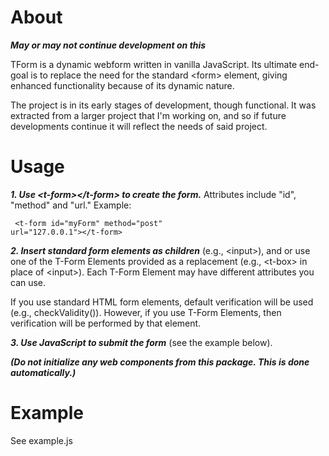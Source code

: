 # About

***May or may not continue development on this***

TForm is a dynamic webform written in vanilla JavaScript. Its ultimate end-goal is to replace the need for the standard &lt;form&gt; element, giving enhanced functionality because of its dynamic nature. 
  
The project is in its early stages of development, though functional. It was extracted from a larger project that I'm working on, and so if future developments continue it will reflect the needs of said project.
  
# Usage
  
***1. Use &lt;t-form&gt;&lt;/t-form&gt; to create the form.***
Attributes include "id", "method" and "url." Example:
    
<code> &lt;t-form id="myForm" method="post" url="127.0.0.1"&gt;&lt;/t-form&gt;</code>

***2. Insert standard form elements as children*** (e.g., &lt;input&gt;), and or use one of the T-Form Elements provided as a replacement (e.g., &lt;t-box&gt; in place of &lt;input&gt;). Each T-Form Element may have different attributes you can use. 

If you use standard HTML form elements, default verification will be used (e.g., checkValidity()). However, if you use T-Form Elements, then verification will be performed by that element.

***3. Use JavaScript to submit the form*** (see the example below).
  
  ***(Do not initialize any web components from this package. This is done automatically.)***
  
  # Example
  
See example.js
  
